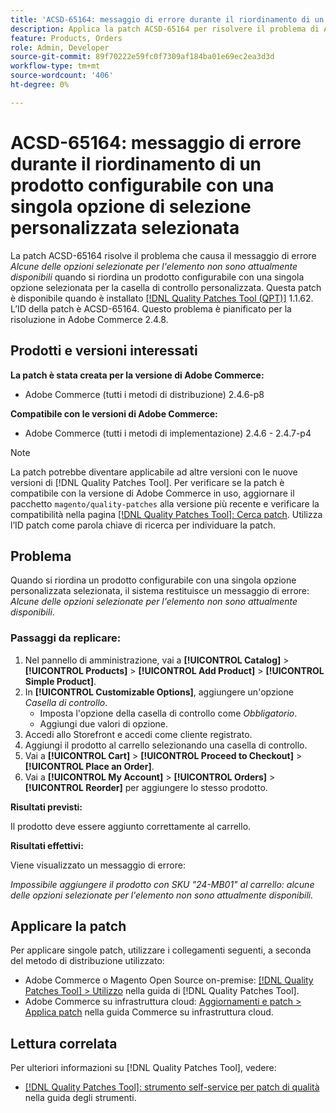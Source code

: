 ```yaml
---
title: 'ACSD-65164: messaggio di errore durante il riordinamento di un prodotto configurabile con una singola opzione di selezione personalizzata selezionata'
description: Applica la patch ACSD-65164 per risolvere il problema di Adobe Commerce, in cui viene visualizzato il messaggio di errore *Alcune delle opzioni selezionate per l’elemento non sono attualmente disponibili* quando si riordina un prodotto configurabile con una singola opzione personalizzata selezionata per la casella di controllo.
feature: Products, Orders
role: Admin, Developer
source-git-commit: 89f70222e59fc0f7309af184ba01e69ec2ea3d3d
workflow-type: tm+mt
source-wordcount: '406'
ht-degree: 0%

---
```



# ACSD-65164: messaggio di errore durante il riordinamento di un prodotto configurabile con una singola opzione di selezione personalizzata selezionata

La patch ACSD-65164 risolve il problema che causa il messaggio di errore *Alcune delle opzioni selezionate per l&#39;elemento non sono attualmente disponibili* quando si riordina un prodotto configurabile con una singola opzione selezionata per la casella di controllo personalizzata. Questa patch è disponibile quando è installato [[!DNL Quality Patches Tool (QPT)]](/help/tools/quality-patches-tool/quality-patches-tool-to-self-serve-quality-patches.md) 1.1.62. L’ID della patch è ACSD-65164. Questo problema è pianificato per la risoluzione in Adobe Commerce 2.4.8.

## Prodotti e versioni interessati

**La patch è stata creata per la versione di Adobe Commerce:**

* Adobe Commerce (tutti i metodi di distribuzione) 2.4.6-p8

**Compatibile con le versioni di Adobe Commerce:**

* Adobe Commerce (tutti i metodi di implementazione) 2.4.6 - 2.4.7-p4

>[!NOTE]
>
>La patch potrebbe diventare applicabile ad altre versioni con le nuove versioni di [!DNL Quality Patches Tool]. Per verificare se la patch è compatibile con la versione di Adobe Commerce in uso, aggiornare il pacchetto `magento/quality-patches` alla versione più recente e verificare la compatibilità nella pagina [[!DNL Quality Patches Tool]: Cerca patch](https://experienceleague.adobe.com/tools/commerce-quality-patches/index.html). Utilizza l’ID patch come parola chiave di ricerca per individuare la patch.

## Problema

Quando si riordina un prodotto configurabile con una singola opzione personalizzata selezionata, il sistema restituisce un messaggio di errore: *Alcune delle opzioni selezionate per l&#39;elemento non sono attualmente disponibili*.

### Passaggi da replicare:

1. Nel pannello di amministrazione, vai a **[!UICONTROL Catalog]** > **[!UICONTROL Products]** > **[!UICONTROL Add Product]** > **[!UICONTROL Simple Product]**.
1. In **[!UICONTROL Customizable Options]**, aggiungere un&#39;opzione *Casella di controllo*.
   * Imposta l&#39;opzione della casella di controllo come *Obbligatorio*.
   * Aggiungi due valori di opzione.
1. Accedi allo Storefront e accedi come cliente registrato.
1. Aggiungi il prodotto al carrello selezionando una casella di controllo.
1. Vai a **[!UICONTROL Cart]** > **[!UICONTROL Proceed to Checkout]** > **[!UICONTROL Place an Order]**.
1. Vai a **[!UICONTROL My Account]** > **[!UICONTROL Orders]** > **[!UICONTROL Reorder]** per aggiungere lo stesso prodotto.

**Risultati previsti:**

Il prodotto deve essere aggiunto correttamente al carrello.

**Risultati effettivi:**

Viene visualizzato un messaggio di errore:

*Impossibile aggiungere il prodotto con SKU &quot;24-MB01&quot; al carrello: alcune delle opzioni selezionate per l&#39;elemento non sono attualmente disponibili.*

## Applicare la patch

Per applicare singole patch, utilizzare i collegamenti seguenti, a seconda del metodo di distribuzione utilizzato:

* Adobe Commerce o Magento Open Source on-premise: [[!DNL Quality Patches Tool] > Utilizzo](/help/tools/quality-patches-tool/usage.md) nella guida di [!DNL Quality Patches Tool].
* Adobe Commerce su infrastruttura cloud: [Aggiornamenti e patch > Applica patch](https://experienceleague.adobe.com/docs/commerce-cloud-service/user-guide/develop/upgrade/apply-patches.html) nella guida Commerce su infrastruttura cloud.

## Lettura correlata

Per ulteriori informazioni su [!DNL Quality Patches Tool], vedere:

* [[!DNL Quality Patches Tool]: strumento self-service per patch di qualità](/help/tools/quality-patches-tool/quality-patches-tool-to-self-serve-quality-patches.md) nella guida degli strumenti.
